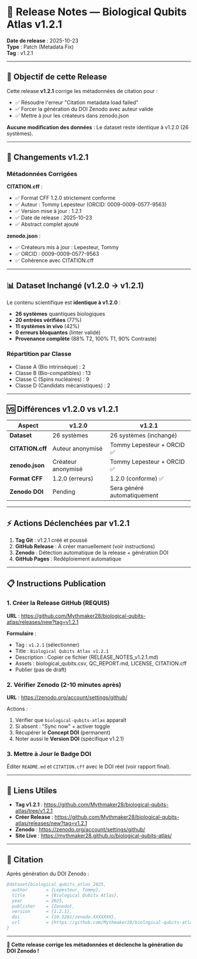 # 🔧 Release Notes — Biological Qubits Atlas v1.2.1

**Date de release** : 2025-10-23  
**Type** : Patch (Metadata Fix)  
**Tag** : v1.2.1

---

## 🎯 Objectif de cette Release

Cette release **v1.2.1** corrige les métadonnées de citation pour :
- ✅ Résoudre l'erreur "Citation metadata load failed"
- ✅ Forcer la génération du DOI Zenodo avec auteur valide
- ✅ Mettre à jour les créateurs dans zenodo.json

**Aucune modification des données** : Le dataset reste identique à v1.2.0 (26 systèmes).

---

## 🔧 Changements v1.2.1

### Métadonnées Corrigées

**CITATION.cff** :
- ✅ Format CFF 1.2.0 strictement conforme
- ✅ Auteur : Tommy Lepesteur (ORCID: 0009-0009-0577-9563)
- ✅ Version mise à jour : 1.2.1
- ✅ Date de release : 2025-10-23
- ✅ Abstract complet ajouté

**zenodo.json** :
- ✅ Créateurs mis à jour : Lepesteur, Tommy
- ✅ ORCID : 0009-0009-0577-9563
- ✅ Cohérence avec CITATION.cff

---

## 📊 Dataset Inchangé (v1.2.0 → v1.2.1)

Le contenu scientifique est **identique à v1.2.0** :

- **26 systèmes** quantiques biologiques
- **20 entrées vérifiées** (77%)
- **11 systèmes in vivo** (42%)
- **0 erreurs bloquantes** (linter validé)
- **Provenance complète** (88% T2, 100% T1, 90% Contraste)

### Répartition par Classe
- Classe A (Bio intrinsèque) : 2
- Classe B (Bio-compatibles) : 13
- Classe C (Spins nucléaires) : 9
- Classe D (Candidats mécanistiques) : 2

---

## 🆚 Différences v1.2.0 vs v1.2.1

| Aspect | v1.2.0 | v1.2.1 |
|--------|--------|--------|
| **Dataset** | 26 systèmes | 26 systèmes (inchangé) |
| **CITATION.cff** | Auteur anonymisé | Tommy Lepesteur + ORCID ✅ |
| **zenodo.json** | Créateur anonymisé | Tommy Lepesteur + ORCID ✅ |
| **Format CFF** | 1.2.0 (erreurs) | 1.2.0 (conforme) ✅ |
| **Zenodo DOI** | Pending | Sera généré automatiquement |

---

## ⚡ Actions Déclenchées par v1.2.1

1. **Tag Git** : v1.2.1 créé et poussé
2. **GitHub Release** : À créer manuellement (voir instructions)
3. **Zenodo** : Détection automatique de la release + génération DOI
4. **GitHub Pages** : Redéploiement automatique

---

## 📋 Instructions Publication

### 1. Créer la Release GitHub (REQUIS)

**URL** : https://github.com/Mythmaker28/biological-qubits-atlas/releases/new?tag=v1.2.1

**Formulaire** :
- Tag : `v1.2.1` (sélectionner)
- Title : `Biological Qubits Atlas v1.2.1`
- Description : Copier ce fichier (RELEASE_NOTES_v1.2.1.md)
- Assets : biological_qubits.csv, QC_REPORT.md, LICENSE, CITATION.cff
- Publier (pas de draft)

### 2. Vérifier Zenodo (2-10 minutes après)

**URL** : https://zenodo.org/account/settings/github/

Actions :
1. Vérifier que `biological-qubits-atlas` apparaît
2. Si absent : "Sync now" + activer toggle
3. Récupérer le **Concept DOI** (permanent)
4. Noter aussi le **Version DOI** (spécifique v1.2.1)

### 3. Mettre à Jour le Badge DOI

Éditer `README.md` et `CITATION.cff` avec le DOI réel (voir rapport final).

---

## 🔗 Liens Utiles

- **Tag v1.2.1** : https://github.com/Mythmaker28/biological-qubits-atlas/tree/v1.2.1
- **Créer Release** : https://github.com/Mythmaker28/biological-qubits-atlas/releases/new?tag=v1.2.1
- **Zenodo** : https://zenodo.org/account/settings/github/
- **Site Live** : https://mythmaker28.github.io/biological-qubits-atlas/

---

## 📧 Citation

Après génération du DOI Zenodo :

```bibtex
@dataset{biological_qubits_atlas_2025,
  author       = {Lepesteur, Tommy},
  title        = {Biological Qubits Atlas},
  year         = 2025,
  publisher    = {Zenodo},
  version      = {1.2.1},
  doi          = {10.5281/zenodo.XXXXXXX},
  url          = {https://github.com/Mythmaker28/biological-qubits-atlas}
}
```

---

**🎉 Cette release corrige les métadonnées et déclenche la génération du DOI Zenodo !**



